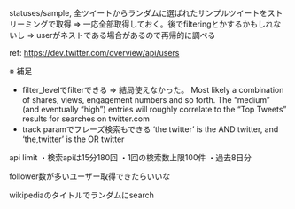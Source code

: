 statuses/sample, 全ツイートからランダムに選ばれたサンプルツイートをストリーミングで取得
=> 一応全部取得しておく。後でfilteringとかするかもしれないし
=> userがネストである場合があるので再帰的に調べる

ref: https://dev.twitter.com/overview/api/users

※ 補足
- filter_levelでfilterできる => 結局使えなかった。
Most likely a combination of shares, views, engagement numbers and so forth.
The “medium” (and eventually “high”) entries will roughly correlate to the “Top Tweets” results for searches on twitter.com
- track paramでフレーズ検索もできる
‘the twitter’ is the AND twitter, and ‘the,twitter’ is the OR twitter

api limit
・検索apiは15分180回
・1回の検索数上限100件
・過去8日分

follower数が多いユーザー取得できたらいいな

wikipediaのタイトルでランダムにsearch
